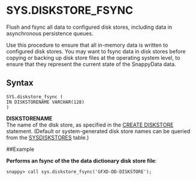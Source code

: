 # SYS.DISKSTORE_FSYNC

Flush and fsync all data to configured disk stores, including data in asynchronous persistence queues.

Use this procedure to ensure that all in-memory data is written to configured disk stores. You may want to fsync data in disk stores before copying or backing up disk store files at the operating system level, to ensure that they represent the current state of the SnappyData data.

## Syntax

```no-highlight
SYS.diskstore_fsync (
IN DISKSTORENAME VARCHAR(128)
)
```

**DISKSTORENAME**   
The name of the disk store, as specified in the [CREATE DISKSTORE](../../reference/sql_reference/create-diskstore.md) statement. (Default or system-generated disk store names can be queried from the [SYSDISKSTORES](../../reference/system_tables/sysdiskstores.md) table.)

##Example

**Performs an fsync of the the data dictionary disk store file**:

```no-highlight
snappy> call sys.diskstore_fsync('GFXD-DD-DISKSTORE');
```


